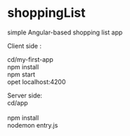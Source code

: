 # shoppingList
simple Angular-based shopping list app  <br />

Client side :  <br />

cd/my-first-app  <br />
npm install      <br />
npm start         <br />
opet localhost:4200  <br />

Server side:   
cd/app          <br />  
npm install      <br />
nodemon entry.js   <br />
